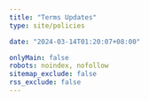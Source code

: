 ```yaml
---
title: "Terms Updates"
type: site/policies

date: "2024-03-14T01:20:07+08:00"

onlyMain: false
robots: noindex, nofollow
sitemap_exclude: false
rss_exclude: false
---
```

